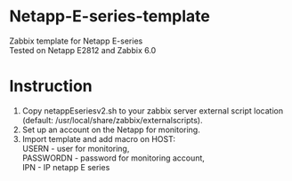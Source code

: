# Netapp-E-series-template
Zabbix template for Netapp E-series  
Tested on Netapp E2812 and Zabbix 6.0  
  
# Instruction  
1. Copy netappEseriesv2.sh to your zabbix server external script location (default: /usr/local/share/zabbix/externalscripts).  
2. Set up an account on the Netapp for monitoring.  
3. Import template and add macro on HOST:   
        USERN - user for monitoring,  
        PASSWORDN - password for monitoring account,   
        IPN - IP netapp E series  
